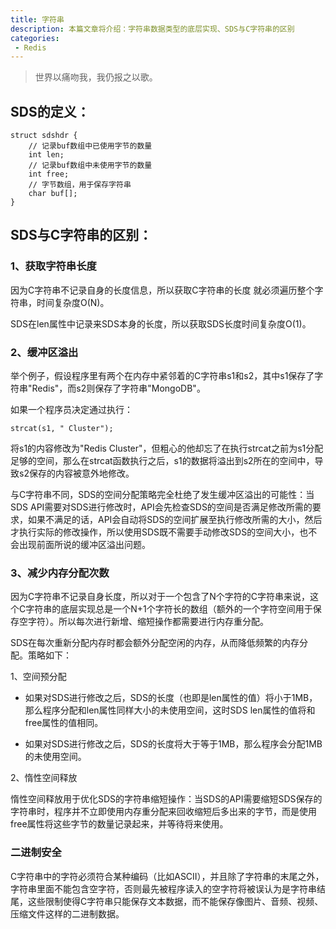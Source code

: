 ```yaml
---
title: 字符串
description: 本篇文章将介绍：字符串数据类型的底层实现、SDS与C字符串的区别
categories:
 - Redis
---
```


> 世界以痛吻我，我仍报之以歌。

## SDS的定义：

```
struct sdshdr {
    // 记录buf数组中已使用字节的数量
    int len;
    // 记录buf数组中未使用字节的数量
    int free;
    // 字节数组，用于保存字符串
    char buf[];
}
```

## SDS与C字符串的区别：

### 1、获取字符串长度

因为C字符串不记录自身的长度信息，所以获取C字符串的长度
就必须遍历整个字符串，时间复杂度O(N)。

SDS在len属性中记录来SDS本身的长度，所以获取SDS长度时间复杂度O(1)。

### 2、缓冲区溢出

举个例子，假设程序里有两个在内存中紧邻着的C字符串s1和s2，其中s1保存了字符串"Redis"，而s2则保存了字符串"MongoDB"。

如果一个程序员决定通过执行：

```
strcat(s1, " Cluster");
```
将s1的内容修改为"Redis Cluster"，但粗心的他却忘了在执行strcat之前为s1分配足够的空间，那么在strcat函数执行之后，s1的数据将溢出到s2所在的空间中，导致s2保存的内容被意外地修改。

与C字符串不同，SDS的空间分配策略完全杜绝了发生缓冲区溢出的可能性：当SDS API需要对SDS进行修改时，API会先检查SDS的空间是否满足修改所需的要求，如果不满足的话，API会自动将SDS的空间扩展至执行修改所需的大小，然后才执行实际的修改操作，所以使用SDS既不需要手动修改SDS的空间大小，也不会出现前面所说的缓冲区溢出问题。

### 3、减少内存分配次数

因为C字符串不记录自身长度，所以对于一个包含了N个字符的C字符串来说，这个C字符串的底层实现总是一个N+1个字符长的数组（额外的一个字符空间用于保存空字符）。所以每次进行新增、缩短操作都需要进行内存重分配。

SDS在每次重新分配内存时都会额外分配空闲的内存，从而降低频繁的内存分配。策略如下：

1、空间预分配

- 如果对SDS进行修改之后，SDS的长度（也即是len属性的值）将小于1MB，那么程序分配和len属性同样大小的未使用空间，这时SDS len属性的值将和free属性的值相同。

- 如果对SDS进行修改之后，SDS的长度将大于等于1MB，那么程序会分配1MB的未使用空间。

2、惰性空间释放

惰性空间释放用于优化SDS的字符串缩短操作：当SDS的API需要缩短SDS保存的字符串时，程序并不立即使用内存重分配来回收缩短后多出来的字节，而是使用free属性将这些字节的数量记录起来，并等待将来使用。

### 二进制安全

C字符串中的字符必须符合某种编码（比如ASCII），并且除了字符串的末尾之外，字符串里面不能包含空字符，否则最先被程序读入的空字符将被误认为是字符串结尾，这些限制使得C字符串只能保存文本数据，而不能保存像图片、音频、视频、压缩文件这样的二进制数据。